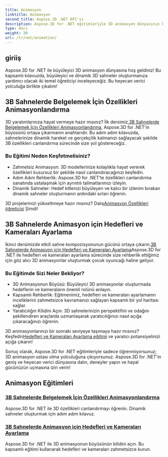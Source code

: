 ```yaml
---
title: Animasyon
linktitle: Animasyon
second_title: Aspose.3D .NET API'si
description: Aspose.3D for .NET eğitimleriyle 3D animasyon dünyasının kilidini açın. Özellikleri canlandırmayı ve dinamik sahneler için hedefleri ve kameraları zahmetsizce ayarlamayı öğrenin.
type: docs
weight: 30
url: /tr/net/animation/
---
```

## giriiş

Aspose.3D for .NET ile büyüleyici 3D animasyon dünyasına hoş geldiniz! Bu kapsamlı kılavuzda, büyüleyici ve dinamik 3D sahneler oluşturmanıza yardımcı olacak iki temel öğreticiyi inceleyeceğiz. Bu heyecan verici yolculuğa birlikte çıkalım!

## 3B Sahnelerde Belgelemek İçin Özellikleri Animasyonlandırma
3D yaratımlarınıza hayat vermeye hazır mısınız? İlk dersimiz,[3B Sahnelerde Belgelemek İçin Özellikleri Animasyonlandırma](./property-to-document/), Aspose.3D for .NET'in büyüsünü ortaya çıkarmanın anahtarıdır. Bu adım adım kılavuzda, sahnelerinize dinamik hareket ve gerçekçilik katmanızı sağlayacak şekilde 3B özellikleri canlandırma sürecinde size yol göstereceğiz.

### Bu Eğitimi Neden Keşfetmelisiniz?
- Zahmetsiz Animasyon: 3D modellerinize kolaylıkla hayat vererek özellikleri kusursuz bir şekilde nasıl canlandıracağınızı keşfedin.
- Adım Adım Rehberlik: Aspose.3D for .NET'te özellikleri canlandırma sanatında ustalaşmak için ayrıntılı talimatlarımızı izleyin.
- Dinamik Sahneler: Hedef kitlenizi büyüleyen ve kalıcı bir izlenim bırakan dinamik sahneler oluşturmanın ardındaki sırları öğrenin.

 3D projelerinizi yükseltmeye hazır mısınız? Dalış[Animasyon Özellikleri öğreticisi](./property-to-document/) Şimdi!

## 3B Sahnelerde Animasyon için Hedefleri ve Kameraları Ayarlama
 İkinci dersimizde etkili sahne kompozisyonunun gücünü ortaya çıkarın.[3B Sahnelerde Animasyon için Hedefleri ve Kameraları Ayarlama](./setup-target-camera/)Aspose.3D for .NET ile hedefleri ve kameraları ayarlama sürecinde size rehberlik ettiğimiz için göz alıcı 3D animasyonlar oluşturmak çocuk oyuncağı haline geliyor.

### Bu Eğitimde Sizi Neler Bekliyor?
- 3D Animasyonun Büyüsü: Büyüleyici 3D animasyonlar oluşturmada hedeflerin ve kameraların önemli rolünü anlayın.
- Kapsamlı Rehberlik: Eğitmenimiz, hedefleri ve kameraları ayarlamanın inceliklerini zahmetsizce kavramanızı sağlayan kapsamlı bir yol haritası sağlar.
- Yaratıcılığın Kilidini Açın: 3D sahnelerinizin perspektifini ve odağını şekillendiren araçlarda uzmanlaşarak yaratıcılığınızı nasıl açığa çıkaracağınızı öğrenin.

 3D animasyonlarınızı bir sonraki seviyeye taşımaya hazır mısınız? Keşfedin[Hedefleri ve Kameraları Ayarlama eğitimi](./setup-target-camera/) ve yaratıcı potansiyelinizi açığa çıkarın!

Sonuç olarak, Aspose.3D for .NET eğitimleriyle sadece öğrenmiyorsunuz; 3D animasyon ustası olma yolculuğuna çıkıyorsunuz. Aspose.3D for .NET'in geniş ve heyecan verici dünyasına dalın, deneyler yapın ve hayal gücünüzün uçmasına izin verin!
## Animasyon Eğitimleri
### [3B Sahnelerde Belgelemek İçin Özellikleri Animasyonlandırma](./property-to-document/)
Aspose.3D for .NET ile 3D özellikleri canlandırmayı öğrenin. Dinamik sahneler oluşturmak için adım adım kılavuz.
### [3B Sahnelerde Animasyon için Hedefleri ve Kameraları Ayarlama](./setup-target-camera/)
Aspose.3D for .NET ile 3D animasyonun büyüsünün kilidini açın. Bu kapsamlı eğitimi kullanarak hedefleri ve kameraları zahmetsizce kurun.